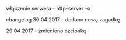 włączenie serwera - http-server -o


changelog
30 04 2017 - dodano nową zagadkę


29 04 2017 - zmieniono czcionkę
